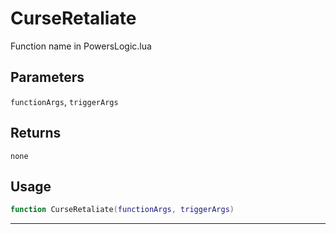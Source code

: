 # CurseRetaliate
Function name in PowersLogic.lua
## Parameters
`functionArgs`, `triggerArgs`
## Returns
`none`
## Usage
```lua
function CurseRetaliate(functionArgs, triggerArgs)
```
---
